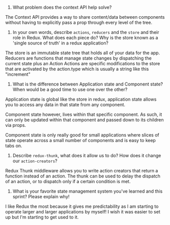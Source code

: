1. What problem does the context API help solve?

The Context API provides a way to share content/data between components without having to explicitly pass a prop through every level of the tree.

1. In your own words, describe `actions`, `reducers` and the `store` and their role in Redux. What does each piece do? Why is the store known as a 'single source of truth' in a redux application?

The store is an immutable state tree that holds all of your data for the app.
Reducers are functions that manage state changes by dispatching the current state plus an Action
Actions are specific modifications to the store that are activated by the action.type which is usually a string like this "increment"

1. What is the difference between Application state and Component state? When would be a good time to use one over the other?

Application state is global like the store in redux, application state allows you to access any data in that state from any component.

Component state however, lives within that specific component. As such, it can only be updated within that component and passed down to its children via props.

Component state is only really good for small applications where slices of state operate across a small number of components and is easy to keep tabs on. 

1. Describe `redux-thunk`, what does it allow us to do? How does it change our `action-creators`?

Redux Thunk middleware allows you to write action creators that return a function instead of an action. The thunk can be used to delay the dispatch of an action, or to dispatch only if a certain condition is met.

1. What is your favorite state management system you've learned and this sprint? Please explain why!

I like Redux the most because it gives me predictability as I am starting to operate larger and larger applications by myself! I wish it was easier to set up but I'm starting to get used to it.
